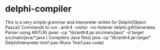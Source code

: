 # delphi-compiler
This is a very simple grammar and interpreter writen for Delphi(Object Pascal)
Commands to run : antlr4 -visitor -no-listener delphi.g4(Generates Parser using ANTLR)
javac -cp "lib/antlr4.jar:src/main/java" -d target src/main/java/*.java ( Compilers Java files)
java -cp "lib/antlr4.jar:target" DelphiInterpreter test1.pas   (Runs Test1.pas code)